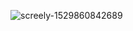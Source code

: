 ![screely-1529860842689](https://user-images.githubusercontent.com/6664187/41821630-6ab079ee-7801-11e8-8858-34beb6cba1ae.png)
